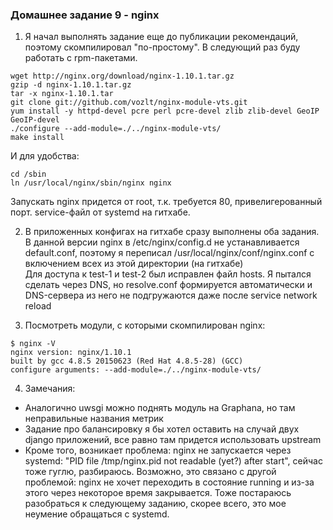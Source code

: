 ### Домашнее задание 9 - nginx

1. Я начал выполнять задание еще до публикации рекомендаций, поэтому скомпилировал "по-простому". В следующий раз буду работать с rpm-пакетами.   
```
wget http://nginx.org/download/nginx-1.10.1.tar.gz
gzip -d nginx-1.10.1.tar.gz
tar -x nginx-1.10.1.tar
git clone git://github.com/vozlt/nginx-module-vts.git
yum install -y httpd-devel pcre perl pcre-devel zlib zlib-devel GeoIP GeoIP-devel
./configure --add-module=./../nginx-module-vts/
make install
```

И для удобства:  
```
cd /sbin
ln /usr/local/nginx/sbin/nginx nginx
```
Запускать nginx придется от root, т.к. требуется 80, привелигерованный порт. service-файл от systemd на гитхабе.

2. В приложенных конфигах на гитхабе сразу выполнены оба задания. В данной версии nginx в /etc/nginx/config.d не устанавливается default.conf, поэтому я переписал /usr/local/nginx/conf/nginx.conf с включением всех из этой директории (на гитхабе)  
Для доступа к test-1 и test-2 был исправлен файл hosts. Я пытался сделать через DNS, но resolve.conf формируется автоматически и DNS-сервера из него не подгружаются даже после service network reload

3. Посмотреть модули, с которыми скомпилирован nginx:
```
$ nginx -V
nginx version: nginx/1.10.1
built by gcc 4.8.5 20150623 (Red Hat 4.8.5-28) (GCC)
configure arguments: --add-module=./../nginx-module-vts/
```

4. Замечания:  
- Аналогично uwsgi можно поднять модуль на Graphana, но там неправильные названия метрик  
- Задание про балансировку я бы хотел оставить на случай двух django приложений, все равно там придется использовать upstream  
- Кроме того, возникает проблема: nginx не запускается через systemd: "PID file /tmp/nginx.pid not readable (yet?) after start", сейчас тоже гуглю, разбираюсь. Возможно, это связано с другой проблемой: nginx не хочет переходить в состояние running и из-за этого через некоторое время закрывается. Тоже постараюсь разобраться к следующему заданию, скорее всего, это мое неумение обращаться с systemd.     